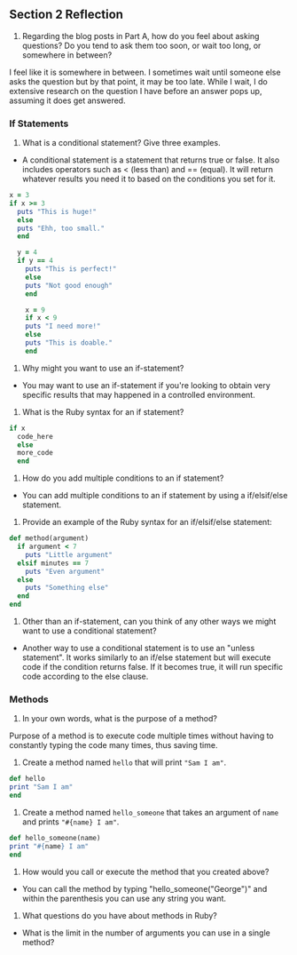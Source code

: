 ## Section 2 Reflection

1. Regarding the blog posts in Part A, how do you feel about asking questions? Do you tend to ask them too soon, or wait too long, or somewhere in between?

I feel like it is somewhere in between. I sometimes wait until someone else asks the question but by that point, it may be too late. While I wait, I do extensive research on the question I have before an answer pops up, assuming it does get answered.

### If Statements

1. What is a conditional statement? Give three examples.
 - A conditional statement is a statement that returns true or false. It
 also includes operators such as < (less than) and == (equal). It will return whatever results you need it to based on the conditions you set for it.

```ruby
x = 3
if x >= 3
  puts "This is huge!"
  else
  puts "Ehh, too small."
  end
```
```ruby
  y = 4
  if y == 4
    puts "This is perfect!"
    else
    puts "Not good enough"
    end
```
```ruby
    x = 9
    if x < 9
    puts "I need more!"
    else
    puts "This is doable."
    end
```

1. Why might you want to use an if-statement?

  - You may want to use an if-statement if you're looking to obtain
  very specific results that may happened in a controlled environment.


1. What is the Ruby syntax for an if statement?
```ruby
if x
  code_here
  else
  more_code
  end
  ```
1. How do you add multiple conditions to an if statement?
  - You can add multiple conditions to an if statement by
  using a if/elsif/else statement.


1. Provide an example of the Ruby syntax for an if/elsif/else statement:

```ruby
def method(argument)
  if argument < 7
    puts "Little argument"
  elsif minutes == 7
    puts "Even argument"
  else
    puts "Something else"
  end
end
```

1. Other than an if-statement, can you think of any other ways we might want to use a conditional statement?

- Another way to use a conditional statement is to use an "unless statement". It works similarly to an if/else statement but will execute code if the condition returns false. If it becomes true, it will run specific code according to the else clause.


### Methods

1. In your own words, what is the purpose of a method?

Purpose of a method is to execute code multiple times without having to constantly typing the code many times, thus saving time.

1. Create a method named `hello` that will print `"Sam I am"`.

```ruby
def hello
print "Sam I am"
end
```

1. Create a method named `hello_someone` that takes an argument of `name` and prints `"#{name} I am"`.

```ruby
def hello_someone(name)
print "#{name} I am"
end
```


1. How would you call or execute the method that you created above?

- You can call the method by typing "hello_someone("George")" and within the parenthesis you can use any string you want.

1. What questions do you have about methods in Ruby?

- What is the limit in the number of arguments you can use in a single method?
